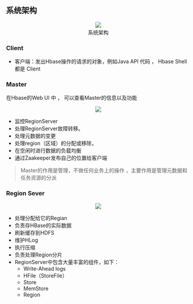 ## 系统架构

<div align="center">
  <img src="https://davidhlp.asia/d/HLP/Blog/Hbase/hbasejiagoutu.png" />
   <p style="margin-top: 2px;">系统架构</p>
</div>

### Client

- 客户端：发出Hbase操作的请求的对象，例如Java API 代码 ， Hbase Shell 都是 Client

### Master

在Hbase的Web UI 中 ， 可以查看Master的信息以及功能

<div align="center">
  <img src="https://davidhlp.asia/d/HLP/Blog/Hbase/20241020154729.png" />
</div>

- 监控RegionServer
- 处理RegionServer故障转移。
- 处理元数据的变更
- 处理region（区域）的分配或移除，
- 在空闲时进行数据的负载均衡
- 通过Zaakeeper发布自己的位置给客户端

> Master的作用是管理，不做任何业务上的操作 ，主要作用是管理元数据和任务资源的分派

### Region Sever

<div align="center">
  <img src="https://davidhlp.asia/d/HLP/Blog/Hbase/20241020155331.png" />
</div>

- 处理分配给它的Regian
- 负责存HBase的实际数据
- 刷新缓存到HDFS
- 维护HLog
- 执行压缩
- 负责处理Region分片
- RegionServer中包含大量丰富的组件，如下：
  - Write-Ahead logs
  - HFile（StoreFile）
  - Store
  - MemStore
  - Region
